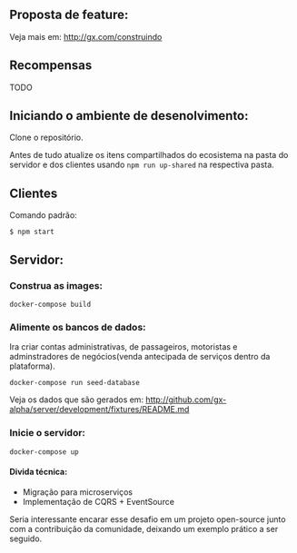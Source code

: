 ## Proposta de feature:

Veja mais em: http://gx.com/construindo

## Recompensas

TODO

## Iniciando o ambiente de desenolvimento:

Clone o repositório.

Antes de tudo atualize os itens compartilhados do ecosistema na pasta do servidor e dos clientes usando `npm run up-shared` na respectiva pasta.

## Clientes

Comando padrão:

```shell
$ npm start
```

## Servidor:

### Construa as images:

```shell
docker-compose build
```

### Alimente os bancos de dados:

Ira criar contas administrativas, de passageiros, motoristas e adminstradores de negócios(venda antecipada de serviços dentro da plataforma).

```shell
docker-compose run seed-database
```

Veja os dados que são gerados em:
http://github.com/gx-alpha/server/development/fixtures/README.md

### Inicie o servidor:

```shell
docker-compose up
```

#### Divida técnica:

- Migração para microserviços
- Implementação de CQRS + EventSource

Seria interessante encarar esse desafio em um projeto open-source junto com a contribuição da comunidade, deixando um exemplo prático a ser seguido.
